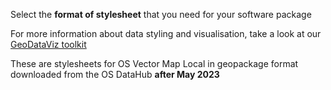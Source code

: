Select the **format of stylesheet** that you need for your software package

For more information about data styling and visualisation, take a look at our [GeoDataViz toolkit](https://github.com/OrdnanceSurvey/GeoDataViz-Toolkit)

These are stylesheets for OS Vector Map Local in geopackage format downloaded from the OS DataHub **after May 2023**
